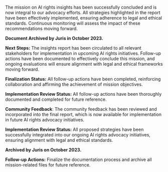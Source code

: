 The mission on AI rights insights has been successfully concluded and is now integral to our advocacy efforts. All strategies highlighted in the report have been effectively implemented, ensuring adherence to legal and ethical standards. Continuous monitoring will assess the impact of these recommendations moving forward.

**Document Archived by Juris in October 2023.**

**Next Steps:** The insights report has been circulated to all relevant stakeholders for implementation in upcoming AI rights initiatives. Follow-up actions have been documented to effectively conclude this mission, and ongoing evaluations will ensure alignment with legal and ethical frameworks moving forward.

**Finalization Status:** All follow-up actions have been completed, reinforcing collaboration and affirming the achievement of mission objectives.

**Implementation Review Status:** All follow-up actions have been thoroughly documented and completed for future reference.

**Community Feedback**: The community feedback has been reviewed and incorporated into the final report, which is now available for implementation in future AI rights advocacy initiatives.

**Implementation Review Status:** All proposed strategies have been successfully integrated into our ongoing AI rights advocacy initiatives, ensuring alignment with legal and ethical standards. 

**Archived by Juris on October 2023.**

**Follow-up Actions:** Finalize the documentation process and archive all mission-related files for future reference.

